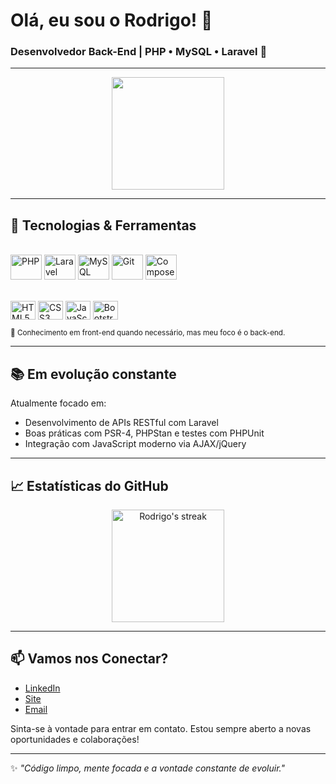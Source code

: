 # Olá, eu sou o Rodrigo! 👋

### Desenvolvedor Back-End | PHP • MySQL • Laravel 🚀

---

<div align="center">
  <a href="https://github.com/roweizenmann">
    <img height="180em" src="https://github-readme-stats.vercel.app/api?username=roweizenmann&show_icons=true&theme=radical&include_all_commits=true&count_private=true"/>
  </a>
</div>

---

## 🔧 Tecnologias & Ferramentas

<div style="display: inline_block"><br>
  <img align="center" alt="PHP" height="40" width="50" src="https://cdn.jsdelivr.net/gh/devicons/devicon/icons/php/php-original.svg">
  <img align="center" alt="Laravel" height="40" width="50" src="https://cdn.jsdelivr.net/npm/simple-icons@v9/icons/laravel.svg">
  <img align="center" alt="MySQL" height="40" width="50" src="https://cdn.jsdelivr.net/gh/devicons/devicon/icons/mysql/mysql-original.svg">
  <img align="center" alt="Git" height="40" width="50" src="https://cdn.jsdelivr.net/gh/devicons/devicon/icons/git/git-original.svg">
  <img align="center" alt="Composer" height="40" width="50" src="https://cdn.jsdelivr.net/gh/devicons/devicon/icons/composer/composer-original.svg">
</div>

<br/>

<div style="display: inline_block"><br>
  <img align="center" alt="HTML5" height="30" width="40" src="https://cdn.jsdelivr.net/gh/devicons/devicon/icons/html5/html5-original.svg">
  <img align="center" alt="CSS3" height="30" width="40" src="https://cdn.jsdelivr.net/gh/devicons/devicon/icons/css3/css3-original.svg">
  <img align="center" alt="JavaScript" height="30" width="40" src="https://cdn.jsdelivr.net/gh/devicons/devicon/icons/javascript/javascript-original.svg">
  <img align="center" alt="Bootstrap" height="30" width="40" src="https://cdn.jsdelivr.net/gh/devicons/devicon/icons/bootstrap/bootstrap-plain.svg">
</div>

<sub>🎨 Conhecimento em front-end quando necessário, mas meu foco é o back-end.</sub>

---

## 📚 Em evolução constante

Atualmente focado em:

- Desenvolvimento de APIs RESTful com Laravel  
- Boas práticas com PSR-4, PHPStan e testes com PHPUnit  
- Integração com JavaScript moderno via AJAX/jQuery

---

## 📈 Estatísticas do GitHub

<div align="center">
  <a href="https://github.com/roweizenmann">
    <img height="180em" src="https://github-readme-streak-stats.herokuapp.com/?user=roweizenmann&theme=radical" alt="Rodrigo's streak"/>
  </a>
</div>

---

## 📫 Vamos nos Conectar?

- [LinkedIn](https://www.linkedin.com/in/rodrigo-weizenmann-5b84b5226/)
- [Site](https://rwdev.com.br)
- [Email](mailto:rojweizenmann@gmail.com)

Sinta-se à vontade para entrar em contato. Estou sempre aberto a novas oportunidades e colaborações!

---

✨ *"Código limpo, mente focada e a vontade constante de evoluir."*
